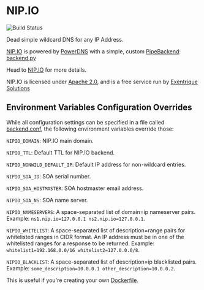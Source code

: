 # NIP.IO

![Build Status](https://github.com/exentriquesolutions/nip.io/actions/workflows/ci.yaml/badge.svg)

Dead simple wildcard DNS for any IP Address.

[NIP.IO](http://nip.io) is powered by [PowerDNS](https://powerdns.com) with a simple,
custom [PipeBackend](https://doc.powerdns.com/authoritative/backends/pipe.html):
[backend.py](nipio/backend.py)

Head to [NIP.IO](http://nip.io) for more details.

NIP.IO is licensed under [Apache 2.0](LICENSE.txt), and is a free service run by
[Exentrique Solutions](http://exentriquesolutions.com)

## Environment Variables Configuration Overrides

While all configuration settings can be specified in a file called [backend.conf](nipio/backend.conf), the following
environment variables override those:

`NIPIO_DOMAIN`: NIP.IO main domain.

`NIPIO_TTL`: Default TTL for  NIP.IO backend.

`NIPIO_NONWILD_DEFAULT_IP`: Default IP address for non-wildcard entries.

`NIPIO_SOA_ID`: SOA serial number.

`NIPIO_SOA_HOSTMASTER`: SOA hostmaster email address.

`NIPIO_SOA_NS`: SOA name server.

`NIPIO_NAMESERVERS`: A space-separated list of domain=ip nameserver pairs. Example: `ns1.nip.io=127.0.0.1 ns2.nip.io=127.0.0.1`.

`NIPIO_WHITELIST`: A space-separated list of description=range pairs for whitelisted ranges in CIDR format.
An IP address must be in one of the whitelisted ranges for a response to be returned. Example: `whitelist1=192.168.0.0/16 whitelist2=127.0.0.0/8`.

`NIPIO_BLACKLIST`: A space-separated list of description=ip blacklisted pairs. Example: `some_description=10.0.0.1 other_description=10.0.0.2`.

This is useful if you're creating your own [Dockerfile](Dockerfile).
